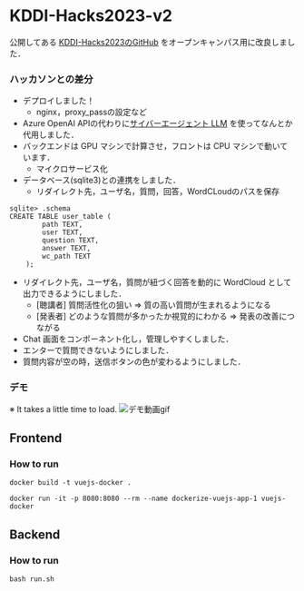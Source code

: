 # KDDI-Hacks2023-v2
公開してある [KDDI-Hacks2023のGitHub](https://github.com/tomo-cps/KDDI-Hacks2023) をオープンキャンパス用に改良しました．

### ハッカソンとの差分
- デプロイしました！
  - nginx，proxy_passの設定など
- Azure OpenAI APIの代わりに[サイバーエージェント LLM](https://huggingface.co/cyberagent) を使ってなんとか代用しました．
- バックエンドは GPU マシンで計算させ，フロントは CPU マシンで動いています．
  - マイクロサービス化
- データベース(sqlite3)との連携をしました．
  - リダイレクト先，ユーザ名，質問，回答，WordCLoudのパスを保存
```
sqlite> .schema
CREATE TABLE user_table (
        path TEXT,
        user TEXT,
        question TEXT,
        answer TEXT,
        wc_path TEXT
    );
 ```

- リダイレクト先，ユーザ名，質問が紐づく回答を動的に WordCloud として出力できるようにしました．
  - [聴講者] 質問活性化の狙い => 質の高い質問が生まれるようになる
  - [発表者] どのような質問が多かったか視覚的にわかる => 発表の改善につながる
- Chat 画面をコンポーネント化し，管理しやすくしました．
- エンターで質問できないようにしました．
- 質問内容が空の時，送信ボタンの色が変わるようにしました．

### デモ
※ It takes a little time to load.
![デモ動画gif](./demo/sample_v2.gif)


## Frontend
### How to run

```
docker build -t vuejs-docker .
```

```
docker run -it -p 8080:8080 --rm --name dockerize-vuejs-app-1 vuejs-docker
```

## Backend
### How to run
```
bash run.sh
```
